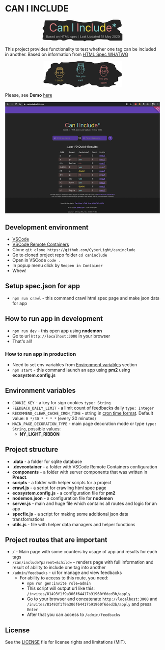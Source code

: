 # CAN I INCLUDE

<div align="center">
    <img src="docs/images/logo.png" width="260px"/>
</div>

This project provides functionality to test whether one tag can be included in another. Based on information from [HTML Spec WHATWG](https://html.spec.whatwg.org/)

<div align="center">
    <img src="docs/images/faces.png" width="255px"/>
</div>

Please, see **Demo** [here](https://caninclude.glitch.me)

<div align="center">
    <img src="docs/images/app_main_screen.png" width="560px"/>
</div>

## Development environment
* [VSCode](https://code.visualstudio.com/)
* [VSCode Remote Containers](https://code.visualstudio.com/docs/remote/containers#_installation)
* Clone `git clone https://github.com/CyberLight/caninclude`
* Go to cloned project repo folder `cd caninclude`
* Open in VSCode `code .`
* In popup menu click by `Reopen in Container`
* Whew!

## Setup spec.json for app
* `npm run crawl` - this command crawl html spec page and make json data for app

## How to run app in development
* `npm run dev` - this open app using **nodemon**
* Go to url `http://localhost:3000` in your browser
* That's all!

### How to run app in production
* Need to set env variables from [Environment variables](#environment-variables)  section
* `npm start` - this command launch an app using **pm2** using **ecosystem.config.js**

## Environment variables
* `COOKIE_KEY` - a key for sign cookies `type: String`
* `FEEDBACK_DAILY_LIMIT` - a limit count of feedbacks daily `type: Integer`
* `RECOMMEND_CLEAR_CACHE_CRON_TIME` - string in [cron time format](https://github.com/kelektiv/node-cron#cron-ranges). Default value: `0 */30 * * * *` (every 30 minutes)
* `MAIN_PAGE_DECORATION_TYPE` - main page decoration mode or type `type: String`, possible values: 
    * **NY_LIGHT_RIBBON**

## Project structure
* **.data** - a folder for sqlite database
* **.devcontainer** - a folder with VSCode Remote Containers configuration
* **components** - a folder with server components that was written in **Preact**.
* **scripts** - a folder with helper scripts for a project
* **crawl.js** - a script for crawling html spec page
* **ecosystem.config.js** - a configuration file for **pm2**
* **nodemon.json** - a configuration file for **nodemon**
* **server.js** - main and huge file which contains all routes and logic for an app
* **specfix.js** - a script for making some additional json data transformations
* **utils.js** - file with helper data managers and helper functions

## Project routes that are important
* `/` - Main page with some counters by usage of app and results for each tags
* `/can/include?parent=&child=` - renders page with full information and result of ability to include one tag into another
* `/admin/feedbacks` - ui for manage and view feedbacks 
    * For ability to access to this route, you need:
        * `npm run gen:invite role=admin`
        * This script will output url like this: `/invites/81493f1f9a306f64417b91960f6ded3b/apply`
        * Go to your browser and concatenate `http://localhost:3000` and `/invites/81493f1f9a306f64417b91960f6ded3b/apply` and press `Enter`
        * After that you can access to `/admin/feedbacks`

## License
See the [LICENSE](LICENSE.md) file for license rights and limitations (MIT).